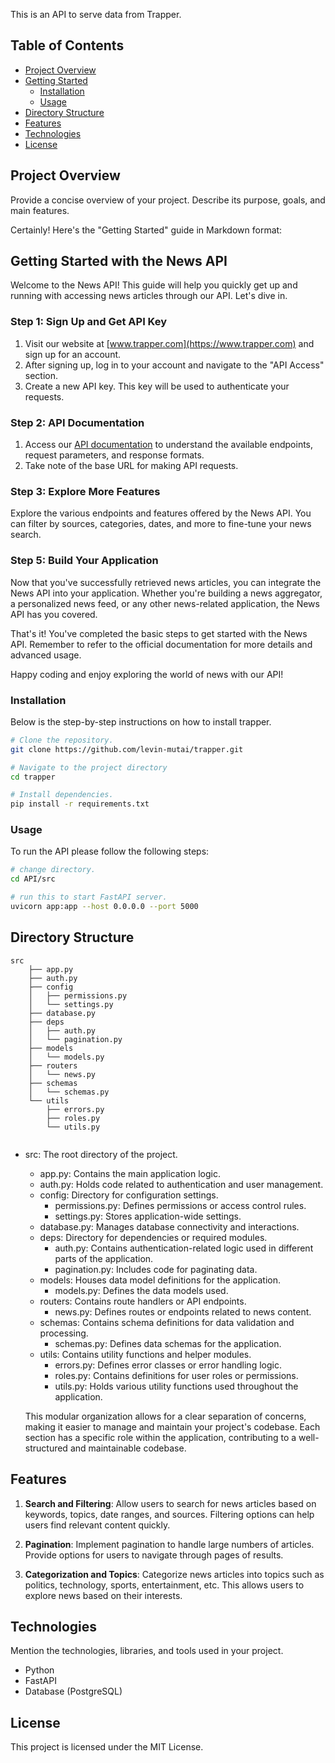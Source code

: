  This is an API to serve data from Trapper.


 ## Table of Contents

- [Project Overview](#project-overview)
- [Getting Started](#getting-started)
  - [Installation](#installation)
  - [Usage](#usage)
- [Directory Structure](#directory-structure)
- [Features](#features)
- [Technologies](#technologies)
- [License](#license)

## Project Overview

Provide a concise overview of your project. Describe its purpose, goals, and main features.

Certainly! Here's the "Getting Started" guide in Markdown format:

## Getting Started with the News API

Welcome to the News API! This guide will help you quickly get up and running with accessing news articles through our API. Let's dive in.

### Step 1: Sign Up and Get API Key

1. Visit our website at [www.trapper.com](https://www.trapper.com) and sign up for an account.
2. After signing up, log in to your account and navigate to the "API Access" section.
3. Create a new API key. This key will be used to authenticate your requests.

### Step 2: API Documentation

1. Access our [API documentation](https://www.trapper.com/docs) to understand the available endpoints, request parameters, and response formats.
2. Take note of the base URL for making API requests.



### Step 3: Explore More Features

Explore the various endpoints and features offered by the News API. You can filter by sources, categories, dates, and more to fine-tune your news search.

### Step 5: Build Your Application

Now that you've successfully retrieved news articles, you can integrate the News API into your application. Whether you're building a news aggregator, a personalized news feed, or any other news-related application, the News API has you covered.

That's it! You've completed the basic steps to get started with the News API. Remember to refer to the official documentation for more details and advanced usage.

Happy coding and enjoy exploring the world of news with our API!


### Installation

Below is the step-by-step instructions on how to install trapper.

```bash
# Clone the repository.
git clone https://github.com/levin-mutai/trapper.git

# Navigate to the project directory
cd trapper

# Install dependencies.
pip install -r requirements.txt
```

### Usage

To run the API please follow the following steps:

```bash
# change directory.
cd API/src

# run this to start FastAPI server.
uvicorn app:app --host 0.0.0.0 --port 5000

```

## Directory Structure


```
src
    ├── app.py
    ├── auth.py
    ├── config
    │   ├── permissions.py
    │   └── settings.py
    ├── database.py
    ├── deps
    │   ├── auth.py
    │   └── pagination.py
    ├── models
    │   └── models.py
    ├── routers
    │   └── news.py
    ├── schemas
    │   └── schemas.py
    └── utils
        ├── errors.py
        ├── roles.py
        └── utils.py


```


- src: The root directory of the project.
    - app.py: Contains the main application logic.
    - auth.py: Holds code related to authentication and user management.
    - config: Directory for configuration settings.
        - permissions.py: Defines permissions or access control rules.
        - settings.py: Stores application-wide settings.
    - database.py: Manages database connectivity and interactions.
    - deps: Directory for dependencies or required modules.
        - auth.py: Contains authentication-related logic used in different parts of the application.
        - pagination.py: Includes code for paginating data.
    - models: Houses data model definitions for the application.
        - models.py: Defines the data models used.
    - routers: Contains route handlers or API endpoints.
        - news.py: Defines routes or endpoints related to news content.
    - schemas: Contains schema definitions for data validation and processing.
        - schemas.py: Defines data schemas for the application.
    - utils: Contains utility functions and helper modules.
        - errors.py: Defines error classes or error handling logic.
        - roles.py: Contains definitions for user roles or permissions.
        - utils.py: Holds various utility functions used throughout the application.
        
    This modular organization allows for a clear separation of concerns, making it easier to manage and maintain your project's codebase. Each section has a specific role within the application, contributing to a well-structured and maintainable codebase.






## Features
1. **Search and Filtering**: Allow users to search for news articles based on keywords, topics, date ranges, and sources. Filtering options can help users find relevant content quickly.

2. **Pagination**: Implement pagination to handle large numbers of articles. Provide options for users to navigate through pages of results.

3. **Categorization and Topics**: Categorize news articles into topics such as politics, technology, sports, entertainment, etc. This allows users to explore news based on their interests.


## Technologies
Mention the technologies, libraries, and tools used in your project.

- Python
- FastAPI
- Database (PostgreSQL)


## License
This project is licensed under the MIT License.